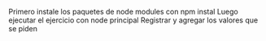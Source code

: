 Primero instale los paquetes de node modules con npm instal
Luego ejecutar el ejercicio con node principal Registrar y agregar los valores que se piden